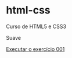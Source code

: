 # html-css
 Curso de HTML5 e CSS3 

Suave

<a href= "https://marique3596.github.io/html-css/exercicios/ex001/index.html">Executar o exercício 001<a>